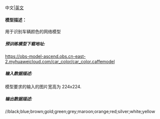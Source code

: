 中文|[英文](README_en.md)
#### 模型描述：

用于识别车辆颜色的网络模型

##### 预训练模型下载地址:

https://obs-model-ascend.obs.cn-east-2.myhuaweicloud.com/car_color/car_color.caffemodel

##### 输入数据描述:

模型要求的输入的图片宽高为 224x224.

##### 输出数据描述:

//black;blue;brown;gold;green;grey;maroon;orange;red;silver;white;yellow